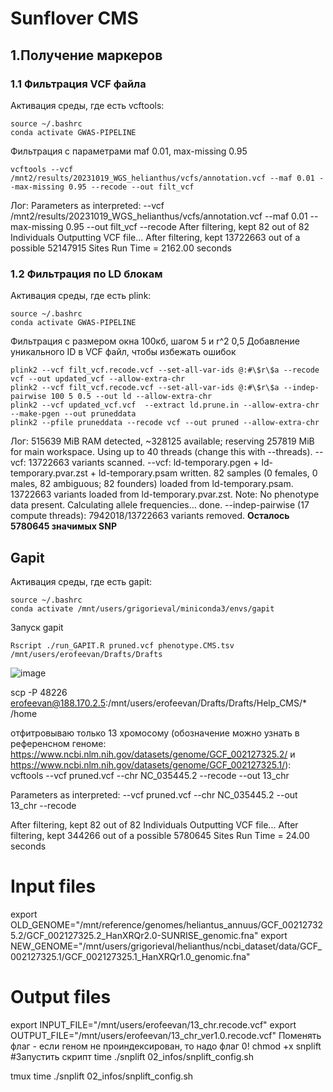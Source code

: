 # Sunflover CMS
## 1.Получение маркеров
### 1.1 Фильтрация VCF файла
Активация среды, где есть vcftools:
```
source ~/.bashrc
conda activate GWAS-PIPELINE
```
Фильтрация c параметрами maf 0.01, max-missing 0.95 
```
vcftools --vcf /mnt2/results/20231019_WGS_helianthus/vcfs/annotation.vcf --maf 0.01 --max-missing 0.95 --recode --out filt_vcf
```
Лог:
Parameters as interpreted:
        --vcf /mnt2/results/20231019_WGS_helianthus/vcfs/annotation.vcf
        --maf 0.01
        --max-missing 0.95
        --out filt_vcf
        --recode
After filtering, kept 82 out of 82 Individuals
Outputting VCF file...
After filtering, kept 13722663 out of a possible 52147915 Sites
Run Time = 2162.00 seconds
### 1.2 Фильтрация по LD блокам
Активация среды, где есть plink:
```
source ~/.bashrc
conda activate GWAS-PIPELINE
```
Фильтрация с размером окна 100кб, шагом 5 и r^2 0,5
Добавление уникального ID в VCF файл, чтобы избежать ошибок
```
plink2 --vcf filt_vcf.recode.vcf --set-all-var-ids @:#\$r\$a --recode vcf --out updated_vcf --allow-extra-chr
plink2 --vcf filt_vcf.recode.vcf --set-all-var-ids @:#\$r\$a --indep-pairwise 100 5 0.5 --out ld --allow-extra-chr
plink2 --vcf updated_vcf.vcf  --extract ld.prune.in --allow-extra-chr --make-pgen --out pruneddata
plink2 --pfile pruneddata --recode vcf --out pruned --allow-extra-chr
```
Лог:
515639 MiB RAM detected, ~328125 available; reserving 257819 MiB for main
workspace.
Using up to 40 threads (change this with --threads).
--vcf: 13722663 variants scanned.
--vcf: ld-temporary.pgen + ld-temporary.pvar.zst + ld-temporary.psam written.
82 samples (0 females, 0 males, 82 ambiguous; 82 founders) loaded from
ld-temporary.psam.
13722663 variants loaded from ld-temporary.pvar.zst.
Note: No phenotype data present.
Calculating allele frequencies... done.
--indep-pairwise (17 compute threads): 7942018/13722663 variants removed.
**Осталось 5780645 значимых SNP**

## Gapit
Активация среды, где есть gapit:
```
source ~/.bashrc
conda activate /mnt/users/grigorieval/miniconda3/envs/gapit
```
Запуск gapit 
```
Rscript ./run_GAPIT.R pruned.vcf phenotype.CMS.tsv /mnt/users/erofeevan/Drafts/Drafts
```
![image](https://github.com/user-attachments/assets/4cfb54de-8016-4e13-92d6-4359753dc511)

scp -P 48226 erofeevan@188.170.2.5:/mnt/users/erofeevan/Drafts/Drafts/Help_CMS/* /home


отфитровываю только 13 хромосому (обозначение можно узнать в референсном геноме: https://www.ncbi.nlm.nih.gov/datasets/genome/GCF_002127325.2/ и https://www.ncbi.nlm.nih.gov/datasets/genome/GCF_002127325.1/):
vcftools --vcf pruned.vcf --chr NC_035445.2 --recode --out 13_chr

Parameters as interpreted:
        --vcf pruned.vcf
        --chr NC_035445.2
        --out 13_chr
        --recode

After filtering, kept 82 out of 82 Individuals
Outputting VCF file...
After filtering, kept 344266 out of a possible 5780645 Sites
Run Time = 24.00 seconds

# Input files
export OLD_GENOME="/mnt/reference/genomes/heliantus_annuus/GCF_002127325.2/GCF_002127325.2_HanXRQr2.0-SUNRISE_genomic.fna"
export NEW_GENOME="/mnt/users/grigorieval/helianthus/ncbi_dataset/data/GCF_002127325.1/GCF_002127325.1_HanXRQr1.0_genomic.fna"

# Output files
export INPUT_FILE="/mnt/users/erofeevan/13_chr.recode.vcf"
export OUTPUT_FILE="/mnt/users/erofeevan/13_chr_ver1.0.recode.vcf"
Поменять флаг - если геном не проиндексирован, то надо флаг 0!
chmod +x snplift
#Запустить скрипт
time ./snplift 02_infos/snplift_config.sh

tmux
time ./snplift 02_infos/snplift_config.sh
